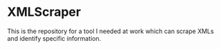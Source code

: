 # XMLScraper
This is the repository for a tool I needed at work which can scrape XMLs and identify specific information. 
